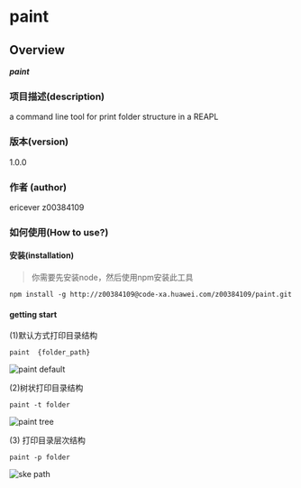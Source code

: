 # paint
## Overview
***paint***

### 项目描述(description)
a command line tool for print folder structure in a REAPL


### 版本(version)
1.0.0

### 作者 (author)
ericever z00384109

### 如何使用(How to use?)

#### 安装(installation)
> 你需要先安装node，然后使用npm安装此工具

```
npm install -g http://z00384109@code-xa.huawei.com/z00384109/paint.git
``` 
 
#### getting start
 
(1)默认方式打印目录结构
```
paint  {folder_path}     
```
![paint default](/img/1.png)

(2)树状打印目录结构
```
paint -t folder 
```
![paint tree](/img/2.png)

(3) 打印目录层次结构
```
paint -p folder
```
![ske path](/img/3.png)
